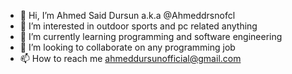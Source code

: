 - 👋 Hi, I’m Ahmed Said Dursun a.k.a @Ahmeddrsnofcl
- 👀 I’m interested in outdoor sports and pc related anything
- 🌱 I’m currently learning programming and software engineering
- 💞️ I’m looking to collaborate on any programming job
- 📫 How to reach me ahmeddursunofficial@gmail.com

<!---
Ahmeddrsnoffcl/Ahmeddrsnoffcl is a ✨ special ✨ repository because its `README.md` (this file) appears on your GitHub profile.
You can click the Preview link to take a look at your changes.
--->
